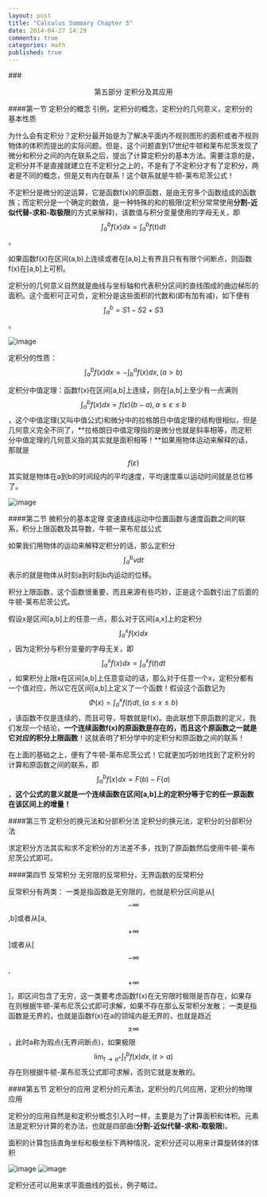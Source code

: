```yaml
---
layout: post
title: "Calculus Summary Chapter 5"
date: 2014-04-27 14:29
comments: true
categories: math
published: true
---
```

###<center>第五部分 定积分及其应用</center>

####第一节 定积分的概念
引例，定积分的概念，定积分的几何意义，定积分的基本性质

为什么会有定积分？定积分最开始是为了解决平面内不规则图形的面积或者不规则物体的体积而提出的实际问题。但是，这个问题直到17世纪牛顿和莱布尼茨发现了微分和积分之间的内在联系之后，提出了计算定积分的基本方法。需要注意的是，定积分并不是直接就建立在不定积分之上的，不是有了不定积分才有了定积分，两者是不同的概念，但是又有内在联系！这个联系就是牛顿-莱布尼茨公式！

不定积分是微分的逆运算，它是函数f(x)的原函数，是由无穷多个函数组成的函数族；而定积分是一个确定的数值，是一种特殊的和的极限(定积分常常使用**分割-近似代替-求和-取极限**的方式来解释)，该数值与积分变量使用的字母无关，即$$\int_{a}^{b} f(x)dx = \int_{a}^{b} f(t)dt $$。

如果函数f(x)在区间(a,b)上连续或者在[a,b]上有界且只有有限个间断点，则函数f(x)在[a,b]上可积。

定积分的几何意义自然就是曲线与坐标轴和代表积分区间的直线围成的曲边梯形的面积。这个面积可正可负，定积分是这些面积的代数和(即有加有减)，如下便有$$\int_{a}^{b}=S1-S2+S3$$。

![image][12]

定积分的性质：$$\int_{a}^{b}f(x)dx=-\int_{b}^{a}f(x)dx, ( a>b )$$

定积分中值定理：函数f(x)在区间[a,b]上连续，则在[a,b]上至少有一点满则$$\int_{a}^{b}f(x)dx=f(\varepsilon)(b-a), a \le \varepsilon \le b$$，这个中值定理(又叫中值公式)和微分中的拉格朗日中值定理的结构很相似，但是几何意义完全不同了，**拉格朗日中值定理指的是微分也就是斜率相等，而定积分中值定理的几何意义指的其实就是面积相等！**如果用物体运动来解释的话，那就是$$f(\varepsilon)$$其实就是物体在a到b的时间段内的平均速度，平均速度乘以运动时间就是总位移了。

![image][13]

####第二节 微积分的基本定理
变速直线运动中位置函数与速度函数之间的联系，积分上限函数及其导数，牛顿一莱布尼兹公式

如果我们用物体的运动来解释定积分的话，那么定积分$$\int_{a}^{b}vdt$$表示的就是物体从时刻a到时刻b内运动的位移。

积分上限函数，这个函数很重要，而且来源有些巧妙，正是这个函数引出了后面的牛顿-莱布尼茨公式。

假设x是区间[a,b]上的任意一点，那么对于区间[a,x]上的定积分$$\int_{a}^{x}f(x)dx$$，因为定积分与积分变量的字母无关，即$$\int_{a}^{x}f(x)dx=\int_{a}^{x}f(t)dt$$，如果积分上限x在区间[a,b]上任意变动的话，那么对于任意一个x，定积分都有一个值对应，所以它在区间[a,b]上定义了一个函数！假设这个函数记为$$\Phi(x)=\int_{a}^{x}f(t)dt, (a \le x \le b)$$，该函数不仅是连续的，而且可导，导数就是f(x)。由此联想下原函数的定义，我们发现一个结论，**一个连续函数f(x)的原函数是存在的，而且这个原函数之一就是它对应的积分上限函数**！这就表明了积分学中的定积分和原函数之间的联系！

在上面的基础之上，便有了牛顿-莱布尼茨公式！它就更加巧妙地找到了定积分的计算和原函数之间的联系，即$$\int_{a}^{b}f(x)dx=F(b)-F(a)$$，**这个公式的意义就是一个连续函数在区间[a,b]上的定积分等于它的任一原函数在该区间上的增量！**

####第三节 定积分的换元法和分部积分法
定积分的换元法，定积分的分部积分法

求定积分方法其实和求不定积分的方法差不多，找到了原函数然后使用牛顿-莱布尼茨公式即可。

####第四节 反常积分
无穷限的反常积分，无界函数的反常积分

反常积分有两类：
一类是指函数是无穷限的，也就是积分区间是从[$$-\infty$$,b]或者从[a,$$+\infty$$]或者从[$$-\infty$$,$$+\infty$$]，即区间包含了无穷，这一类要考虑函数f(x)在无穷限时极限是否存在，如果存在则根据牛顿-莱布尼茨公式即可求解，如果不存在那么反常积分发散；
一类是指函数是无界的，也就是函数f(x)在a的领域内是无界的，也就是趋近$$\pm\infty$$，此时a称为瑕点(无界间断点)，如果极限$$\lim_{t \to a^{+}}\int_{t}^{b}f(x)dx,(t>a)$$存在则根据牛顿-莱布尼茨公式即可求解，否则它就是发散的。

####第五节 定积分的应用
定积分的元素法，定积分的几何应用，定积分的物理应用

定积分的应用自然是和定积分概念引入时一样，主要是为了计算面积和体积。元素法是定积分计算的老办法，也就是四部曲(**分割-近似代替-求和-取极限**)。

面积的计算包括直角坐标和极坐标下两种情况，定积分还可以用来计算旋转体的体积

![image][14]
![image][22]

定积分还可以用来求平面曲线的弧长，例子略过。

  [1]: http://hujiaweibujidao.github.io/images/math/elementalfuns.png
  [2]: http://hujiaweibujidao.github.io/images/math/elementalfuns.png
  [3]: http://hujiaweibujidao.github.io/images/math/fun_limit.png
  [4]: http://hujiaweibujidao.github.io/images/math/funlimit_meaning.png
  [5]: http://hujiaweibujidao.github.io/images/math/sinxoverx.png
  [6]: http://hujiaweibujidao.github.io/images/math/deviration_meaning.png
  [7]: http://hujiaweibujidao.github.io/images/math/deviration.png
  [8]: http://hujiaweibujidao.github.io/images/math/weifen.png
  [9]: http://hujiaweibujidao.github.io/images/math/weifen_meaning.png
  [10]: http://hujiaweibujidao.github.io/images/math/langrant.png
  [11]: http://hujiaweibujidao.github.io/images/math/fun_figure.png
  [12]: http://hujiaweibujidao.github.io/images/math/dingjifen.png
  [13]: http://hujiaweibujidao.github.io/images/math/jifen_midvalue.png
  [14]: http://hujiaweibujidao.github.io/images/math/dingjifen_area.png
  [15]: http://hujiaweibujidao.github.io/images/math/infty_round.png
  [16]: http://hujiaweibujidao.github.io/images/math/tylor_serials.png
  [17]: http://hujiaweibujidao.github.io/images/math/miseries1.png
  [18]: http://hujiaweibujidao.github.io/images/math/miseries2.png
  [19]: http://hujiaweibujidao.github.io/images/math/ex.png
  [20]: http://hujiaweibujidao.github.io/images/math/common_series.png
  [21]: http://hujiaweibujidao.github.io/images/math/tiaohe_series.png
  [22]: http://hujiaweibujidao.github.io/images/math/xuanzhuanti.png
  [23]: http://hujiaweibujidao.github.io/images/math/fangxiangjiao1.png
  [24]: http://hujiaweibujidao.github.io/images/math/fangxiangjiao2.png
  [25]: http://hujiaweibujidao.github.io/images/math/touying1.png
  [26]: http://hujiaweibujidao.github.io/images/math/touying2.png
  [27]: http://hujiaweibujidao.github.io/images/math/shuliangji1.png
  [28]: http://hujiaweibujidao.github.io/images/math/shuliangji2.png
  [29]: http://hujiaweibujidao.github.io/images/math/line1.png
  [30]: http://hujiaweibujidao.github.io/images/math/line2.png
  [31]: http://hujiaweibujidao.github.io/images/math/lineangle.png
  [32]: http://hujiaweibujidao.github.io/images/math/linespaceangle.png
  [33]: http://hujiaweibujidao.github.io/images/math/space1.png
  [34]: http://hujiaweibujidao.github.io/images/math/space2.png
  [35]: http://hujiaweibujidao.github.io/images/math/spaceline1.png
  [36]: http://hujiaweibujidao.github.io/images/math/spaceline2.png
  [37]: http://hujiaweibujidao.github.io/images/math/spaceangle.png
  [38]: http://hujiaweibujidao.github.io/images/math/qumian.png
  [39]: http://hujiaweibujidao.github.io/images/math/xuanzhuanqumian.png
  [40]: http://hujiaweibujidao.github.io/images/math/zhumian.png
  [41]: http://hujiaweibujidao.github.io/images/math/space1.png
  [42]: http://hujiaweibujidao.github.io/images/math/space2.png
  [43]: http://hujiaweibujidao.github.io/images/math/piandaoshu.png
  [44]: http://hujiaweibujidao.github.io/images/math/gaojipiandaoshu.png
  [45]: http://hujiaweibujidao.github.io/images/math/quanweifen.png
  [46]: http://hujiaweibujidao.github.io/images/math/chainrule.png
  [47]: http://hujiaweibujidao.github.io/images/math/chainrulefig.png
  [48]: http://hujiaweibujidao.github.io/images/math/yinfun1.png
  [49]: http://hujiaweibujidao.github.io/images/math/yinfun2.png
  [50]: http://hujiaweibujidao.github.io/images/math/yinfun3.png
  [51]: http://hujiaweibujidao.github.io/images/math/yinfun4.png
  [52]: http://hujiaweibujidao.github.io/images/math/yinfun5.png
  [53]: http://hujiaweibujidao.github.io/images/math/spaceline_qiexian.png
  [54]: http://hujiaweibujidao.github.io/images/math/lagerang1.png
  [55]: http://hujiaweibujidao.github.io/images/math/lagerang2.png
  [56]: http://hujiaweibujidao.github.io/images/math/tidu1.png
  [57]: http://hujiaweibujidao.github.io/images/math/tidu2.png
  [58]: http://hujiaweibujidao.github.io/images/math/tidu3.png
  [59]: http://hujiaweibujidao.github.io/images/math/tidu4.png
  [60]: http://hujiaweibujidao.github.io/images/math/tidu5.png
  [61]: http://hujiaweibujidao.github.io/images/math/tidu6.png
  [62]: http://hujiaweibujidao.github.io/images/math/tidu7.png
  [63]: http://hujiaweibujidao.github.io/images/math/fangxiangdaoshu1.png
  [64]: http://hujiaweibujidao.github.io/images/math/fangxiangdaoshu2.png
  [65]: http://hujiaweibujidao.github.io/images/math/erchongjifen.png
  [66]: http://hujiaweibujidao.github.io/images/math/erchongjifen2.png
  [67]: http://hujiaweibujidao.github.io/images/math/erchongjifen3.png
  [68]: http://hujiaweibujidao.github.io/images/math/erchongjifen4.png
  [69]: http://hujiaweibujidao.github.io/images/math/chuzhi.png
  [70]: http://hujiaweibujidao.github.io/images/math/fenlibianliang1.png
  [71]: http://hujiaweibujidao.github.io/images/math/fenlibianliang2.png
  [72]: http://hujiaweibujidao.github.io/images/math/qici1.png
  [73]: http://hujiaweibujidao.github.io/images/math/qici2.png
  [74]: http://hujiaweibujidao.github.io/images/math/qici3.png
  [75]: http://hujiaweibujidao.github.io/images/math/xianxing1.png
  [76]: http://hujiaweibujidao.github.io/images/math/xianxing2.png
  [77]: http://hujiaweibujidao.github.io/images/math/xianxing3.png
  [78]: http://hujiaweibujidao.github.io/images/math/xianxing4.png
  [79]: http://hujiaweibujidao.github.io/images/math/bonuli1.png
  [80]: http://hujiaweibujidao.github.io/images/math/bonuli2.png
  [81]: http://hujiaweibujidao.github.io/images/math/bonuli3.png
  
  